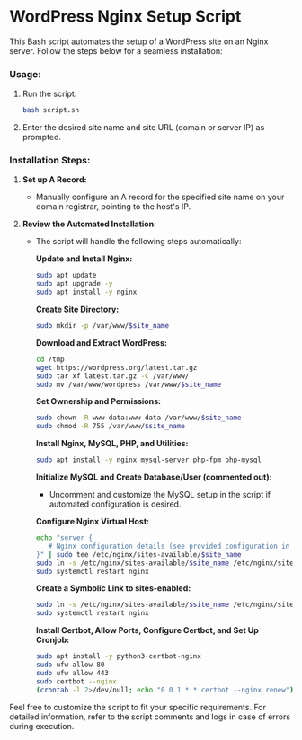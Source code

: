 # WordPress Nginx Setup Script

This Bash script automates the setup of a WordPress site on an Nginx server. Follow the steps below for a seamless installation:

### Usage:

1. Run the script:

    ```bash
    bash script.sh
    ```

2. Enter the desired site name and site URL (domain or server IP) as prompted.

### Installation Steps:

1. **Set up A Record:**
   - Manually configure an A record for the specified site name on your domain registrar, pointing to the host's IP.

2. **Review the Automated Installation:**
   - The script will handle the following steps automatically:

        **Update and Install Nginx:**
    
        ```bash
        sudo apt update
        sudo apt upgrade -y
        sudo apt install -y nginx
        ```
    
       **Create Site Directory:**
    
        ```bash
        sudo mkdir -p /var/www/$site_name
        ```
    
       **Download and Extract WordPress:**
    
        ```bash
        cd /tmp
        wget https://wordpress.org/latest.tar.gz
        sudo tar xf latest.tar.gz -C /var/www/
        sudo mv /var/www/wordpress /var/www/$site_name
        ```
    
       **Set Ownership and Permissions:**
    
        ```bash
        sudo chown -R www-data:www-data /var/www/$site_name
        sudo chmod -R 755 /var/www/$site_name
        ```
    
       **Install Nginx, MySQL, PHP, and Utilities:**
    
        ```bash
        sudo apt install -y nginx mysql-server php-fpm php-mysql
        ```
    
       **Initialize MySQL and Create Database/User (commented out):**
       - Uncomment and customize the MySQL setup in the script if automated configuration is desired.
    
       **Configure Nginx Virtual Host:**
    
        ```bash
        echo "server {
           # Nginx configuration details (see provided configuration in the task list)
        }" | sudo tee /etc/nginx/sites-available/$site_name
        sudo ln -s /etc/nginx/sites-available/$site_name /etc/nginx/sites-enabled/
        sudo systemctl restart nginx
        ```
    
       **Create a Symbolic Link to sites-enabled:**
        ```bash
        sudo ln -s /etc/nginx/sites-available/$site_name /etc/nginx/sites-enabled/
        sudo systemctl restart nginx
        ```
    
        **Install Certbot, Allow Ports, Configure Certbot, and Set Up Cronjob:**
    
        ```bash
        sudo apt install -y python3-certbot-nginx
        sudo ufw allow 80
        sudo ufw allow 443
        sudo certbot --nginx
        (crontab -l 2>/dev/null; echo "0 0 1 * * certbot --nginx renew") | crontab -
        ```

Feel free to customize the script to fit your specific requirements. For detailed information, refer to the script comments and logs in case of errors during execution.
